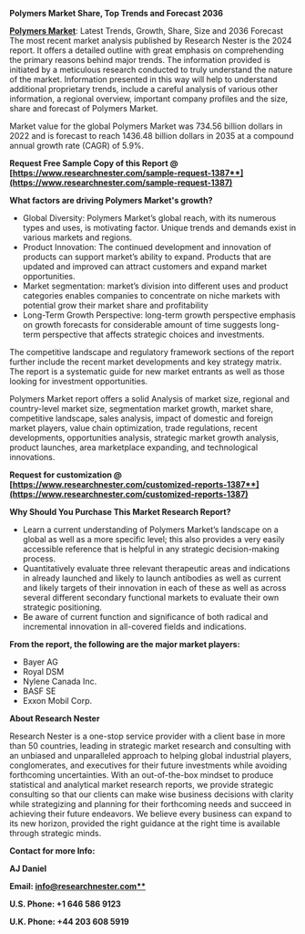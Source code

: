﻿**Polymers Market Share, Top Trends and Forecast 2036**

[**Polymers Market**](https://www.researchnester.com/reports/polymers-market/1387): Latest Trends, Growth, Share, Size and 2036 Forecast The most recent market analysis published by Research Nester is the 2024 report. It offers a detailed outline with great emphasis on comprehending the primary reasons behind major trends. The information provided is initiated by a meticulous research conducted to truly understand the nature of the market. Information presented in this way will help to understand additional proprietary trends, include a careful analysis of various other information, a regional overview, important company profiles and the size, share and forecast of Polymers Market.

Market value for the global Polymers Market was 734.56 billion dollars in 2022 and is forecast to reach 1436.48 billion dollars in 2035 at a compound annual growth rate (CAGR) of 5.9%.

**Request Free Sample Copy of this Report @ [https://www.researchnester.com/sample-request-1387**](https://www.researchnester.com/sample-request-1387)**

**What factors are driving Polymers Market's growth?**

- Global Diversity: Polymers Market’s global reach, with its numerous types and uses, is motivating factor. Unique trends and demands exist in various markets and regions.
- Product Innovation: The continued development and innovation of products can support market’s ability to expand. Products that are updated and improved can attract customers and expand market opportunities.
- Market segmentation: market’s division into different uses and product categories enables companies to concentrate on niche markets with potential grow their market share and profitability
- Long-Term Growth Perspective: long-term growth perspective emphasis on growth forecasts for considerable amount of time suggests long-term perspective that affects strategic choices and investments.

The competitive landscape and regulatory framework sections of the report further include the recent market developments and key strategy matrix. The report is a systematic guide for new market entrants as well as those looking for investment opportunities.

Polymers Market report offers a solid Analysis of market size, regional and country-level market size, segmentation market growth, market share, competitive landscape, sales analysis, impact of domestic and foreign market players, value chain optimization, trade regulations, recent developments, opportunities analysis, strategic market growth analysis, product launches, area marketplace expanding, and technological innovations.

**Request for customization @ [https://www.researchnester.com/customized-reports-1387**](https://www.researchnester.com/customized-reports-1387)**

**Why Should You Purchase This Market Research Report?**

- Learn a current understanding of Polymers Market’s landscape on a global as well as a more specific level; this also provides a very easily accessible reference that is helpful in any strategic decision-making process.
- Quantitatively evaluate three relevant therapeutic areas and indications in already launched and likely to launch antibodies as well as current and likely targets of their innovation in each of these as well as across several different secondary functional markets to evaluate their own strategic positioning.
- Be aware of current function and significance of both radical and incremental innovation in all-covered fields and indications.

**From the report, the following are the major market players:**

- Bayer AG
- Royal DSM
- Nylene Canada Inc.
- BASF SE
- Exxon Mobil Corp.

**About Research Nester**

Research Nester is a one-stop service provider with a client base in more than 50 countries, leading in strategic market research and consulting with an unbiased and unparalleled approach to helping global industrial players, conglomerates, and executives for their future investments while avoiding forthcoming uncertainties. With an out-of-the-box mindset to produce statistical and analytical market research reports, we provide strategic consulting so that our clients can make wise business decisions with clarity while strategizing and planning for their forthcoming needs and succeed in achieving their future endeavors. We believe every business can expand to its new horizon, provided the right guidance at the right time is available through strategic minds.

**Contact for more Info:**

**AJ Daniel**

**Email: [info@researchnester.com**](mailto:info@researchnester.com)**

**U.S. Phone: +1 646 586 9123** 

**U.K. Phone: +44 203 608 5919**
